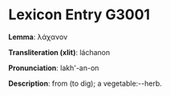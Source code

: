 # Lexicon Entry G3001

**Lemma**: λάχανον

**Transliteration (xlit)**: láchanon

**Pronunciation**: lakh'-an-on

**Description**:
from  (to dig); a vegetable:--herb.
